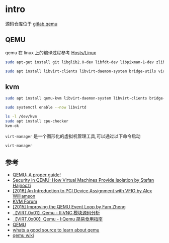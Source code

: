 
# intro

源码仓库位于 [gitlab qemu](https://gitlab.com/qemu-project/qemu)

## QEMU

qemu 在 linux 上的编译过程参考 [Hosts/Linux](https://wiki.qemu.org/Hosts/Linux)

```bash
sudo apt-get install git libglib2.0-dev libfdt-dev libpixman-1-dev zlib1g-dev ninja-build
```

```bash
sudo apt install libvirt-clients libvirt-daemon-system bridge-utils virtinst libvirt-daemon virt-manager
```

## kvm

```bash
sudo apt install qemu-kvm libvirt-daemon-system libvirt-clients bridge-utils virt-manager
```

```bash
sudo systemctl enable --now libvirtd
```

```bash
ls -l /dev/kvm
sudo apt install cpu-checker
kvm-ok
```

`virt-manager` 是一个图形化的虚拟机管理工具,可以通过以下命令启动

```bash
virt-manager
```

## 参考

- [QEMU: A proper guide!](https://www.youtube.com/watch?v=AAfFewePE7c)
- [Security in QEMU: How Virtual Machines Provide Isolation by Stefan Hajnoczi](https://www.youtube.com/watch?v=YAdRf_hwxU8)
- [[2016] An Introduction to PCI Device Assignment with VFIO by Alex Williamson](https://www.youtube.com/watch?v=WFkdTFTOTpA)
- [KVM Forum](https://www.youtube.com/channel/UCRCSQmAOh7yzgheq-emy1xA)
- [[2015] Improving the QEMU Event Loop by Fam Zheng](https://www.youtube.com/watch?v=sX5vAPUDJVU)
- [【VIRT.0x01】Qemu - II:VNC 模块源码分析](https://arttnba3.cn/2022/07/22/VIRTUALIZATION-0X01-QEMU-PART-II/)
- [【VIRT.0x00】Qemu - I:Qemu 简易食用指南](https://arttnba3.cn/2022/07/15/VIRTUALIZATION-0X00-QEMU-PART-I/)
- [QEMU](https://juniorprincewang.github.io/2018/11/15/QEMU/)
- [whats a good source to learn about qemu](https://stackoverflow.com/questions/155109/whats-a-good-source-to-learn-about-qemu)
- [qemu wiki](https://wiki.qemu.org/Documentation)